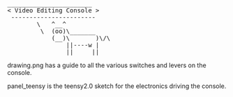<pre>
_______________________
< Video Editing Console >
 -----------------------
        \   ^__^
         \  (oo)\_______
            (__)\       )\/\
                ||----w |
                ||     ||
</pre>

drawing.png has a guide to all the various switches and levers on the console.

panel_teensy is the teensy2.0 sketch for the electronics driving the console.
